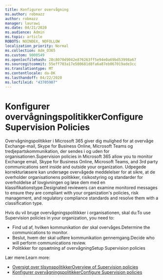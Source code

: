 ```yaml
---
title: Konfigurer overvågning
ms.author: robmazz
author: robmazz
manager: laurawi
ms.date: 04/21/2020
ms.audience: Admin
ms.topic: article
ROBOTS: NOINDEX, NOFOLLOW
localization_priority: Normal
ms.collection: Adm_O365
ms.custom: 9000549
ms.openlocfilehash: 28c8070d9042e876263ff5e94e0a69bd53998a67
ms.sourcegitcommit: 55eff703a17e500681d8fa6a87eb067019ade3cc
ms.translationtype: MT
ms.contentlocale: da-DK
ms.lasthandoff: 04/22/2020
ms.locfileid: "43705907"
---
```

# <a name="configure-supervision-policies"></a><span data-ttu-id="22a45-102">Konfigurer overvågningspolitikker</span><span class="sxs-lookup"><span data-stu-id="22a45-102">Configure Supervision Policies</span></span>

<span data-ttu-id="22a45-103">Overvågningspolitikker i Microsoft 365 giver dig mulighed for at overvåge Exchange-mail, Skype for Business Online, Microsoft Teams og tredjepartskommunikation, der sendes i og uden for organisationen.</span><span class="sxs-lookup"><span data-stu-id="22a45-103">Supervision policies in Microsoft 365 allow you to monitor Exchange email, Skype for Business Online, Microsoft Teams, and 3rd party communications sent inside and outside your organization.</span></span> <span data-ttu-id="22a45-104">Udpegede korrekturlæsere kan undersøge overvågede meddelelser for at sikre, at de overholder organisationens politikker, risikostyring og standarder for overholdelse af lovgivningen og løse dem med en klassifikationstype.</span><span class="sxs-lookup"><span data-stu-id="22a45-104">Designated reviewers can examine monitored messages to ensure they are compliant with your organization's policies, risk management, and regulatory compliance standards and resolve them with a classification type.</span></span>

<span data-ttu-id="22a45-105">Hvis du vil bruge overvågningspolitikker i organisationen, skal du:</span><span class="sxs-lookup"><span data-stu-id="22a45-105">To use Supervision policies in your organization, you need to:</span></span>

- <span data-ttu-id="22a45-106">Find ud af, hvilken kommunikation der skal overvåges.</span><span class="sxs-lookup"><span data-stu-id="22a45-106">Determine the communications to monitor.</span></span>
- <span data-ttu-id="22a45-107">Beslut, hvem der skal udføre kommunikation gennemgang.</span><span class="sxs-lookup"><span data-stu-id="22a45-107">Decide who will perform communications review.</span></span>
- <span data-ttu-id="22a45-108">Politikker for opsætning af overvågning</span><span class="sxs-lookup"><span data-stu-id="22a45-108">Setup Supervision policies</span></span>

<span data-ttu-id="22a45-109">Lær mere:</span><span class="sxs-lookup"><span data-stu-id="22a45-109">Learn more:</span></span>

- [<span data-ttu-id="22a45-110">Oversigt over tilsynspolitikker</span><span class="sxs-lookup"><span data-stu-id="22a45-110">Overview of Supervision policies</span></span>](https://docs.microsoft.com/office365/securitycompliance/supervision-policies)
- [<span data-ttu-id="22a45-111">Konfigurer overvågningspolitikker</span><span class="sxs-lookup"><span data-stu-id="22a45-111">Configure Supervision policies</span></span>](https://docs.microsoft.com/office365/securitycompliance/configure-supervision-policies)
